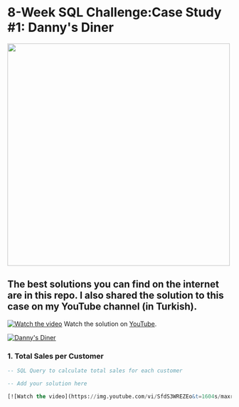 # 8-Week SQL Challenge:Case Study #1: Danny's Diner

<img src="https://8weeksqlchallenge.com/images/case-study-designs/1.png" width="500">

## The best solutions you can find on the internet are in this repo. I also shared the solution to this case on my YouTube channel (in Turkish).
[![Watch the video](https://img.youtube.com/vi/SfdS3WREZEo&t/maxresdefault.jpg)](https://www.youtube.com/watch?v=SfdS3WREZEo&t=1603s)
Watch the solution on [YouTube](https://www.youtube.com/watch?v=SfdS3WREZEo&t=1603s).

[![Danny's Diner](https://img.youtube.com/vi/SfdS3WREZEo&t/0.jpg)](https://www.youtube.com/watch?v=SfdS3WREZEo&t)

### 1. Total Sales per Customer
```sql
-- SQL Query to calculate total sales for each customer

-- Add your solution here

[![Watch the video](https://img.youtube.com/vi/SfdS3WREZEo&t=1604s/maxresdefault.jpg)](https://youtu.be/SfdS3WREZEo&t=1604s)

